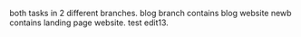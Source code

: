 both tasks in 2 different branches.
blog branch contains blog website
newb contains landing page website.
test edit13.
